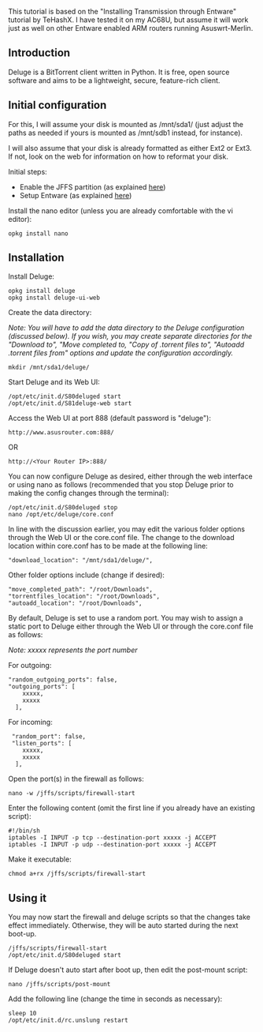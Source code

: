 This tutorial is based on the "Installing Transmission through Entware" tutorial by TeHashX. I have tested it on my AC68U, but assume it will work just as well on other Entware enabled ARM routers running Asuswrt-Merlin.


## Introduction
Deluge is a BitTorrent client written in Python. It is free, open source software and aims to be a lightweight, secure, feature-rich client. 

## Initial configuration
For this, I will assume your disk is mounted as /mnt/sda1/ (just adjust the paths as needed if yours is mounted as /mnt/sdb1 instead, for instance).

I will also assume that your disk is already formatted as either Ext2 or Ext3.  If not, look on the web for information on how to reformat your disk.

Initial steps:

* Enable the JFFS partition (as explained [here](https://github.com/RMerl/asuswrt-merlin.ng/wiki/JFFS))
* Setup Entware (as explained [here](https://github.com/RMerl/asuswrt-merlin.ng/wiki/Entware))

Install the nano editor (unless you are already comfortable with the vi editor):

```
opkg install nano
```

## Installation
Install Deluge:

```
opkg install deluge
opkg install deluge-ui-web
```

Create the data directory:

_Note: You will have to add the data directory to the Deluge configuration (discussed below). If you wish, you may create separate directories for the "Download to", "Move completed to, "Copy of .torrent files to", "Autoadd .torrent files from" options and update the configuration accordingly._

```
mkdir /mnt/sda1/deluge/
```

Start Deluge and its Web UI:

```
/opt/etc/init.d/S80deluged start
/opt/etc/init.d/S81deluge-web start
```

Access the Web UI at port 888 (default password is "deluge"):

```
http://www.asusrouter.com:888/
```
OR
```
http://<Your Router IP>:888/
```

You can now configure Deluge as desired, either through the web interface or using nano as follows (recommended that you stop Deluge prior to making the config changes through the terminal):

```
/opt/etc/init.d/S80deluged stop
nano /opt/etc/deluge/core.conf
```

In line with the discussion earlier, you may edit the various folder options through the Web UI or the core.conf file. The change to the download location within core.conf has to be made at the following line:
```
"download_location": "/mnt/sda1/deluge/",
```

Other folder options include (change if desired):
```
"move_completed_path": "/root/Downloads",
"torrentfiles_location": "/root/Downloads", 
"autoadd_location": "/root/Downloads",
```

By default, Deluge is set to use a random port. You may wish to assign a static port to Deluge either through the Web UI or through the core.conf file as follows:

_Note: xxxxx represents the port number_

For outgoing:
```
"random_outgoing_ports": false, 
"outgoing_ports": [
    xxxxx, 
    xxxxx
  ],
```

For incoming:
```
 "random_port": false, 
 "listen_ports": [
    xxxxx, 
    xxxxx
  ], 
```

Open the port(s) in the firewall as follows:

```
nano -w /jffs/scripts/firewall-start
```
Enter the following content (omit the first line if you already have an existing script):
```
#!/bin/sh
iptables -I INPUT -p tcp --destination-port xxxxx -j ACCEPT
iptables -I INPUT -p udp --destination-port xxxxx -j ACCEPT
```

Make it executable:

```
chmod a+rx /jffs/scripts/firewall-start
```

## Using it
You may now start the firewall and deluge scripts so that the changes take effect immediately. Otherwise, they will be auto started during the next boot-up.

```
/jffs/scripts/firewall-start
/opt/etc/init.d/S80deluged start
```

If Deluge doesn't auto start after boot up, then edit the post-mount script:

```
nano /jffs/scripts/post-mount
```

Add the following line (change the time in seconds as necessary):

```
sleep 10
/opt/etc/init.d/rc.unslung restart
```